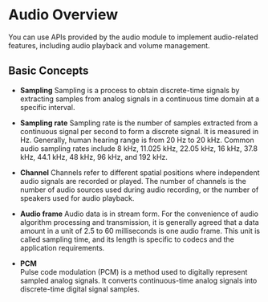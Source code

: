 # Audio Overview

You can use APIs provided by the audio module to implement audio-related features, including audio playback and volume management.

## Basic Concepts

- **Sampling**
  Sampling is a process to obtain discrete-time signals by extracting samples from analog signals in a continuous time domain at a specific interval.

- **Sampling rate**
  Sampling rate is the number of samples extracted from a continuous signal per second to form a discrete signal. It is measured in Hz. Generally, human hearing range is from 20 Hz to 20 kHz. Common audio sampling rates include 8 kHz, 11.025 kHz, 22.05 kHz, 16 kHz, 37.8 kHz, 44.1 kHz, 48 kHz, 96 kHz, and 192 kHz.

- **Channel**
  Channels refer to different spatial positions where independent audio signals are recorded or played. The number of channels is the number of audio sources used during audio recording, or the number of speakers used for audio playback.

- **Audio frame**
  Audio data is in stream form. For the convenience of audio algorithm processing and transmission, it is generally agreed that a data amount in a unit of 2.5 to 60 milliseconds is one audio frame. This unit is called sampling time, and its length is specific to codecs and the application requirements.

- **PCM**<br>
  Pulse code modulation (PCM) is a method used to digitally represent sampled analog signals. It converts continuous-time analog signals into discrete-time digital signal samples.
